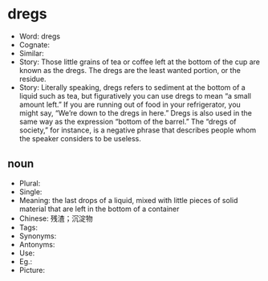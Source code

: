 # dregs

- Word: dregs
- Cognate: 
- Similar: 
- Story: Those little grains of tea or coffee left at the bottom of the cup are known as the dregs. The dregs are the least wanted portion, or the residue.
- Story: Literally speaking, dregs refers to sediment at the bottom of a liquid such as tea, but figuratively you can use dregs to mean “a small amount left.” If you are running out of food in your refrigerator, you might say, “We’re down to the dregs in here.” Dregs is also used in the same way as the expression “bottom of the barrel.” The “dregs of society,” for instance, is a negative phrase that describes people whom the speaker considers to be useless.

## noun

- Plural: 
- Single: 
- Meaning: the last drops of a liquid, mixed with little pieces of solid material that are left in the bottom of a container
- Chinese: 残渣；沉淀物
- Tags: 
- Synonyms: 
- Antonyms: 
- Use: 
- Eg.: 
- Picture: 

